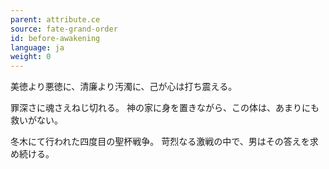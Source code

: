 ```yaml
---
parent: attribute.ce
source: fate-grand-order
id: before-awakening
language: ja
weight: 0
---
```


美徳より悪徳に、清廉より汚濁に、己が心は打ち震える。

罪深さに魂さえねじ切れる。
神の家に身を置きながら、この体は、あまりにも救いがない。

冬木にて行われた四度目の聖杯戦争。
苛烈なる激戦の中で、男はその答えを求め続ける。
